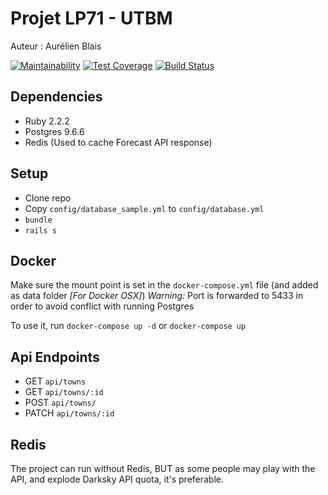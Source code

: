 # Projet LP71 - UTBM

Auteur : Aurélien Blais

[![Maintainability](https://api.codeclimate.com/v1/badges/42b6b542ffa5e9c03df9/maintainability)](https://codeclimate.com/github/aurelienblais/projet/maintainability)
[![Test Coverage](https://api.codeclimate.com/v1/badges/42b6b542ffa5e9c03df9/test_coverage)](https://codeclimate.com/github/aurelienblais/projet/test_coverage)
[![Build Status](https://travis-ci.org/aurelienblais/projet.svg?branch=master)](https://travis-ci.org/aurelienblais/projet)
## Dependencies

* Ruby 2.2.2
* Postgres 9.6.6
* Redis (Used to cache Forecast API response)

## Setup

* Clone repo
* Copy `config/database_sample.yml` to `config/database.yml`
* `bundle`
* `rails s`

## Docker

Make sure the mount point is set in the `docker-compose.yml` file (and added as data folder *[For Docker OSX]*)
_Warning:_ Port is forwarded to 5433 in order to avoid conflict with running Postgres

To use it, run `docker-compose up -d` or `docker-compose up`

## Api Endpoints

* GET `api/towns`
* GET `api/towns/:id`
* POST `api/towns/`
* PATCH `api/towns/:id`

## Redis

The project can run without Redis,
BUT as some people may play with the API, and explode Darksky API quota, it's preferable. 
